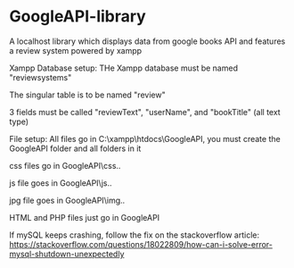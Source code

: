 # GoogleAPI-library
A localhost library which displays data from google books API and features a review system powered by xampp

Xampp Database setup:
  THe Xampp database must be named "reviewsystems" 
  
  The singular table is to be named "review"
  
  3 fields must be called "reviewText", "userName", and "bookTitle" (all text type)

File setup:
  All files go in C:\xampp\htdocs\GoogleAPI, you must create the GoogleAPI folder and all folders in it
  
  css files go in GoogleAPI\css\.. 
  
  js file goes in GoogleAPI\js\.. 
  
  jpg file goes in GoogleAPI\img\..
  
  HTML and PHP files just go in GoogleAPI

If mySQL keeps crashing, follow the fix on the stackoverflow article: https://stackoverflow.com/questions/18022809/how-can-i-solve-error-mysql-shutdown-unexpectedly

